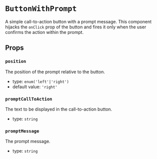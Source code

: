 `ButtonWithPrompt`
==================

A simple call-to-action button with a prompt message. This component hijacks
the `onClick` prop of the button and fires it only when the user confirms
the action within the prompt.

Props
-----

### `position`

The position of the prompt relative to the button.

- type: `enum('left'|'right')`
- default value: `'right'`


### `promptCallToAction`

The text to be displayed in the call-to-action button.

- type: `string`


### `promptMessage`

The prompt message.

- type: `string`

